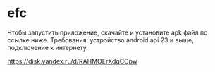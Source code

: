 # efc
Чтобы запустить приложение, скачайте и установите apk файл по ссылке ниже. 
Требования: устройство android api 23 и выше, подключение к интернету.

https://disk.yandex.ru/d/RAHMOErXdqCCpw
